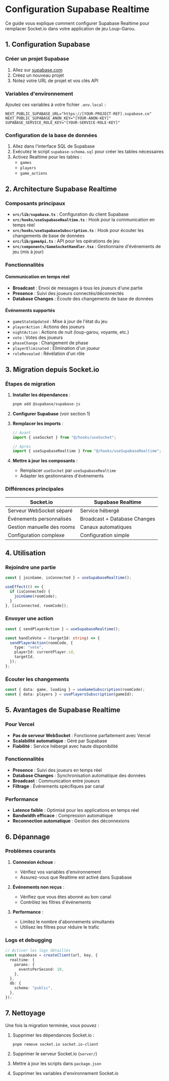 # Configuration Supabase Realtime

Ce guide vous explique comment configurer Supabase Realtime pour remplacer Socket.io dans votre application de jeu Loup-Garou.

## 1. Configuration Supabase

### Créer un projet Supabase

1. Allez sur [supabase.com](https://supabase.com)
2. Créez un nouveau projet
3. Notez votre URL de projet et vos clés API

### Variables d'environnement

Ajoutez ces variables à votre fichier `.env.local` :

```env
NEXT_PUBLIC_SUPABASE_URL="https://[YOUR-PROJECT-REF].supabase.co"
NEXT_PUBLIC_SUPABASE_ANON_KEY="[YOUR-ANON-KEY]"
SUPABASE_SERVICE_ROLE_KEY="[YOUR-SERVICE-ROLE-KEY]"
```

### Configuration de la base de données

1. Allez dans l'interface SQL de Supabase
2. Exécutez le script `supabase-schema.sql` pour créer les tables nécessaires
3. Activez Realtime pour les tables :
   - `games`
   - `players`
   - `game_actions`

## 2. Architecture Supabase Realtime

### Composants principaux

- **`src/lib/supabase.ts`** : Configuration du client Supabase
- **`src/hooks/useSupabaseRealtime.ts`** : Hook pour la communication en temps réel
- **`src/hooks/useSupabaseSubscription.ts`** : Hook pour écouter les changements de base de données
- **`src/lib/gameApi.ts`** : API pour les opérations de jeu
- **`src/components/GameSocketHandler.tsx`** : Gestionnaire d'événements de jeu (mis à jour)

### Fonctionnalités

#### Communication en temps réel

- **Broadcast** : Envoi de messages à tous les joueurs d'une partie
- **Presence** : Suivi des joueurs connectés/déconnectés
- **Database Changes** : Écoute des changements de base de données

#### Événements supportés

- `gameStateUpdated` : Mise à jour de l'état du jeu
- `playerAction` : Actions des joueurs
- `nightAction` : Actions de nuit (loup-garou, voyante, etc.)
- `vote` : Votes des joueurs
- `phaseChange` : Changement de phase
- `playerEliminated` : Élimination d'un joueur
- `roleRevealed` : Révélation d'un rôle

## 3. Migration depuis Socket.io

### Étapes de migration

1. **Installer les dépendances** :

   ```bash
   pnpm add @supabase/supabase-js
   ```

2. **Configurer Supabase** (voir section 1)

3. **Remplacer les imports** :

   ```typescript
   // Avant
   import { useSocket } from "@/hooks/useSocket";

   // Après
   import { useSupabaseRealtime } from "@/hooks/useSupabaseRealtime";
   ```

4. **Mettre à jour les composants** :
   - Remplacer `useSocket` par `useSupabaseRealtime`
   - Adapter les gestionnaires d'événements

### Différences principales

| Socket.io                  | Supabase Realtime            |
| -------------------------- | ---------------------------- |
| Serveur WebSocket séparé   | Service hébergé              |
| Événements personnalisés   | Broadcast + Database Changes |
| Gestion manuelle des rooms | Canaux automatiques          |
| Configuration complexe     | Configuration simple         |

## 4. Utilisation

### Rejoindre une partie

```typescript
const { joinGame, isConnected } = useSupabaseRealtime();

useEffect(() => {
  if (isConnected) {
    joinGame(roomCode);
  }
}, [isConnected, roomCode]);
```

### Envoyer une action

```typescript
const { sendPlayerAction } = useSupabaseRealtime();

const handleVote = (targetId: string) => {
  sendPlayerAction(roomCode, {
    type: "vote",
    playerId: currentPlayer.id,
    targetId,
  });
};
```

### Écouter les changements

```typescript
const { data: game, loading } = useGameSubscription(roomCode);
const { data: players } = usePlayersSubscription(gameId);
```

## 5. Avantages de Supabase Realtime

### Pour Vercel

- **Pas de serveur WebSocket** : Fonctionne parfaitement avec Vercel
- **Scalabilité automatique** : Géré par Supabase
- **Fiabilité** : Service hébergé avec haute disponibilité

### Fonctionnalités

- **Presence** : Suivi des joueurs en temps réel
- **Database Changes** : Synchronisation automatique des données
- **Broadcast** : Communication entre joueurs
- **Filtrage** : Événements spécifiques par canal

### Performance

- **Latence faible** : Optimisé pour les applications en temps réel
- **Bandwidth efficace** : Compression automatique
- **Reconnection automatique** : Gestion des déconnexions

## 6. Dépannage

### Problèmes courants

1. **Connexion échoue** :

   - Vérifiez vos variables d'environnement
   - Assurez-vous que Realtime est activé dans Supabase

2. **Événements non reçus** :

   - Vérifiez que vous êtes abonné au bon canal
   - Contrôlez les filtres d'événements

3. **Performance** :
   - Limitez le nombre d'abonnements simultanés
   - Utilisez les filtres pour réduire le trafic

### Logs et debugging

```typescript
// Activer les logs détaillés
const supabase = createClient(url, key, {
  realtime: {
    params: {
      eventsPerSecond: 10,
    },
  },
  db: {
    schema: "public",
  },
});
```

## 7. Nettoyage

Une fois la migration terminée, vous pouvez :

1. Supprimer les dépendances Socket.io :

   ```bash
   pnpm remove socket.io socket.io-client
   ```

2. Supprimer le serveur Socket.io (`server/`)

3. Mettre à jour les scripts dans `package.json`

4. Supprimer les variables d'environnement Socket.io
